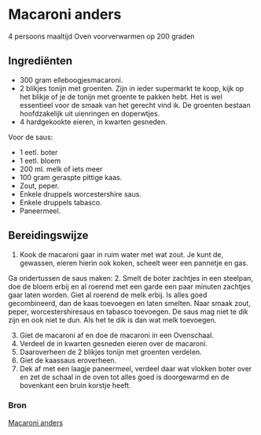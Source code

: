 # Macaroni anders

4 persoons maaltijd
Oven voorverwarmen op 200 graden

## Ingrediënten

- 300 gram elleboogjesmacaroni.
- 2 blikjes tonijn met groenten. Zijn in ieder supermarkt te koop, kijk op het blikje of je de tonijn met groente te pakken hebt. Het is wel essentieel voor de smaak van het gerecht vind ik. De groenten bestaan hoofdzakelijk uit uienringen en doperwtjes.
- 4 hardgekookte eieren, in kwarten gesneden.

Voor de saus:
- 1 eetl. boter
- 1 eetl. bloem
- 200 ml. melk of iets meer
- 100 gram geraspte pittige kaas.
- Zout, peper.
- Enkele druppels worcestershire saus.
- Enkele druppels tabasco.
- Paneermeel.

## Bereidingswijze

1. Kook de macaroni gaar in ruim water met wat zout. Je kunt de, gewassen, eieren hierin ook koken, scheelt weer een pannetje en gas.

Ga ondertussen de saus maken:
2. Smelt de boter zachtjes in een steelpan, doe de bloem erbij en al roerend met een garde een paar minuten zachtjes gaar laten worden.
    Giet al roerend de melk erbij. Is alles goed gecombineerd, dan de kaas toevoegen en laten smelten. Naar smaak zout, peper, worcestershiresaus en tabasco toevoegen. De saus mag niet te dik zijn en ook niet te dun. Als het te dik is dan wat melk toevoegen.

3. Giet de macaroni af en doe de macaroni in een Ovenschaal.
4. Verdeel de in kwarten gesneden eieren over de macaroni.
5. Daaroverheen de 2 blikjes tonijn met groenten verdelen.
6. Giet de kaassaus eroverheen.
7. Dek af met een laagje paneermeel, verdeel daar wat vlokken boter over en zet de schaal in de oven tot alles goed is doorgewarmd en de bovenkant een bruin korstje heeft.

### Bron

[Macaroni anders](https://www.smulweb.nl/recepten/1372636/Macaroni-anders)